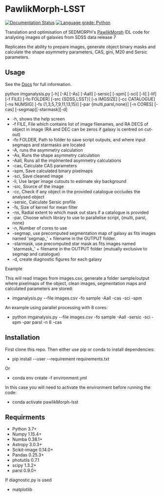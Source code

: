# PawlikMorph-LSST
[![Documentation Status](https://readthedocs.org/projects/pawlikmorph-lsst/badge/?version=latest)](https://pawlikmorph-lsst.readthedocs.io/en/latest/?badge=latest) [![Language grade: Python](https://img.shields.io/lgtm/grade/python/g/lewisfish/PawlikMorph-LSST.svg?logo=lgtm&logoWidth=18)](https://lgtm.com/projects/g/lewisfish/PawlikMorph-LSST/context:python)

Translation and optimisation of SEDMORPH's [PawlikMorph](https://github.com/SEDMORPH/PawlikMorph) IDL code for analysing images of galaxies from SDSS data release 7

Replicates the ability to prepare images, generate object binary masks
and calculate the shape asymmetry parameters, CAS, gini, M20 and Sersic parameters.

## Usage

See the [Docs](https://pawlikmorph-lsst.readthedocs.io/en/latest/) for full information.

python imganalysis.py [-h] [-A] [-As] [-Aall] [-sersic] [-spm] [-sci] [-li]
                      [-lif] [-f FILE] [-fo FOLDER] [-src {SDSS,LSST}]
                      [-s IMGSIZE] [-cc CATALOGUE] [-ns NUMSIG]
                      [-fs {1,3,5,7,9,11,13,15}] [-par {multi,parsl,none}]
                      [-n CORES] [-cas] [-segmap][-starmask][-d]



 - -h, shows the help screen
 - -f FILE, File which contains list of image filenames, and RA DECS of object
   in image (RA and DEC can be zeros if galaxy is centred on cut-out)
 - -fo FOLDER, Path to folder to save script outputs, and where input
   segmaps and starmasks are located
 - -A, runs the asymmetry calculation
 - -As, Runs the shape asymmetry calculation
 - -Aall, Runs all the implmented asymmetry calculations
 - -cas, Calculate CAS parameters
 - -spm, Save calculated binary pixelmaps
 - -sci, Save cleaned image
 - -li, Use larger image cutouts to estimate sky background
 - -src, Source of the image
 - -cc, Check if any object in the provided catalogue occludes the analysed object
 - -sersic, Calculate Sersic profile
 - -fs, Size of kernel for mean filter
 - -ns, Radial extent to which mask out stars if a catalogue is provided
 - -par, Choose which library to use to parallelise script, {multi, parsl, none}
 - -n, Number of cores to use
 - -segmap, use precomputed segmentation map of galaxy as fits images named  'segmap_' + filename in the OUTPUT folder. 
 - -starmask, use precomputed star mask as fits images named  'starmask_' + filename in the OUTPUT folder (mutually exclusive to segmap
   and catalogue)
 - -d, create diagnostic figures for each galaxy
 
 Example
 
 This will read images from images.csv, generate a folder
    sample/output where pixelmaps of the object, clean images,
    segmentation maps and calculated parameters are stored:
  - imganalysis.py --file images.csv -fo sample -Aall -cas -sci -spm

An example using parallel processing with 8 cores:
  - python imganalysis.py --file images.csv -fo sample -Aall -sersic -sci -spm -par parsl -n 8 -cas
  

## Installation

First clone this repo. Then either use pip or conda to install dependencies:
  - pip install --user --requirement requirements.txt
  
  Or
  - conda env create -f environment.yml

In this case you will need to activate the environment before
  running the code:
 -  conda activate pawlikMorph-lsst

## Requirments
 - Python 3.7+
 - Numpy 1.15.4+
 - Numba 0.38.1+
 - Astropy 3.0.3+
 - Scikit-image 0.14.0+
 - Pandas 0.25.3+
 - photutils 0.7.1
 - scipy 1.3.2+
 - parsl 0.9.0+

 
 If diagnostic.py is used 
 - matplotlib
